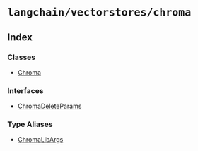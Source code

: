 `langchain/vectorstores/chroma`
===============================

Index[](#index "Direct link to Index")
---------------------------------------

### Classes[](#classes "Direct link to Classes")

*   [Chroma](/docs/api/vectorstores_chroma/classes/Chroma)

### Interfaces[](#interfaces "Direct link to Interfaces")

*   [ChromaDeleteParams](/docs/api/vectorstores_chroma/interfaces/ChromaDeleteParams)

### Type Aliases[](#type-aliases "Direct link to Type Aliases")

*   [ChromaLibArgs](/docs/api/vectorstores_chroma/types/ChromaLibArgs)
